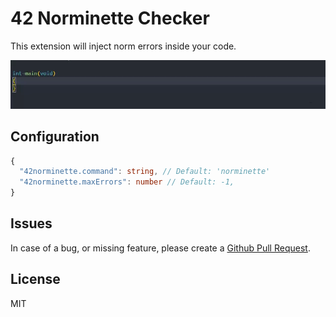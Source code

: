 # 42 Norminette Checker

This extension will inject norm errors inside your code.

![demo image](demo.gif)

## Configuration

```ts
{
  "42norminette.command": string, // Default: 'norminette'
  "42norminette.maxErrors": number // Default: -1,
}
```

## Issues

In case of a bug, or missing feature, please create a [Github Pull Request](https://github.com/dalexhd/42-norminette/pulls).

## License

MIT